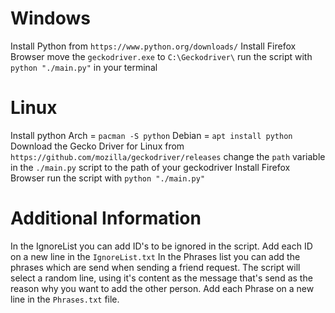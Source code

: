 # Windows
Install Python from `https://www.python.org/downloads/`
Install Firefox Browser
move the `geckodriver.exe` to `C:\Geckodriver\`
run the script with `python "./main.py"` in your terminal

# Linux
Install python
Arch = `pacman -S python`
Debian = `apt install python`
Download the Gecko Driver for Linux from `https://github.com/mozilla/geckodriver/releases`
change the `path` variable in the `./main.py` script to the path of your geckodriver
Install Firefox Browser
run the script with `python "./main.py"`

# Additional Information
In the IgnoreList you can add ID's to be ignored in the script. Add each ID on a new line in the `IgnoreList.txt`
In the Phrases list you can add the phrases which are send when sending a friend request. The script will select a random line, using it's content as the message that's send as the reason why you want to add the other person. Add each Phrase on a new line in the `Phrases.txt` file.

